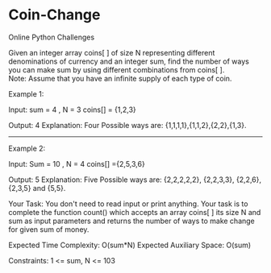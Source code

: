 # Coin-Change

Online Python Challenges



Given an integer array coins[ ] of size N representing different denominations of currency and an integer sum, find the number of ways you can make sum by using different combinations from coins[ ].  
Note: Assume that you have an infinite supply of each type of coin. 


Example 1:

Input:
sum = 4 , 
N = 3
coins[] = {1,2,3}

Output: 4
Explanation: Four Possible ways are:
{1,1,1,1},{1,1,2},{2,2},{1,3}.


--------------------------------------------------------------------------------------------


Example 2:

Input:
Sum = 10 , 
N = 4
coins[] ={2,5,3,6}

Output: 5
Explanation: Five Possible ways are:
{2,2,2,2,2}, {2,2,3,3}, {2,2,6}, {2,3,5} 
and {5,5}.

Your Task:
You don't need to read input or print anything. Your task is to complete the function count() which accepts an array coins[ ] its size N and sum as input parameters and returns the number of ways to make change for given sum of money. 


Expected Time Complexity: O(sum*N)
Expected Auxiliary Space: O(sum)


Constraints:
1 <= sum, N <= 103

